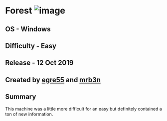 # Forest ![image](https://user-images.githubusercontent.com/99698468/165000660-650af27d-75ed-481b-8074-e8e394756396.png)
## OS - Windows
## Difficulty - Easy
## Release - 12 Oct 2019
## Created by [egre55](https://www.hackthebox.com/home/users/profile/1190) and [mrb3n](https://www.hackthebox.com/home/users/profile/2984)

## Summary
This machine was a little more difficult for an easy but definitely contained a ton of new information. 
